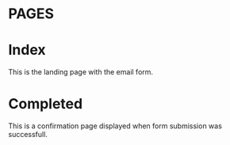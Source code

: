 # PAGES

# Index

This is the landing page with the email form.

# Completed

This is a confirmation page displayed when form submission was successfull.